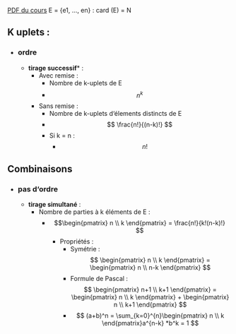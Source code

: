[PDF du cours](Maths/cours-denombrement.pdf)
E = {e1, …, en} : card (E) = N 
## K uplets : 
- ### **ordre** 
	- **tirage successif*** : 
		- Avec remise : 
			- Nombre de k-uplets de E 
			- $$
n^k
$$
		- Sans remise : 
			- Nombre de k-uplets d‘élements distincts de E
			- $$
\frac{n!}{(n-k)!}
$$
			- Si k = n : 
				- $$
n!
$$
## Combinaisons 
- ### **pas d‘ordre**
	- **tirage simultané** : 
		- Nombre de parties à k éléments de E : 
			- $$\begin{pmatrix} n \\ k \end{pmatrix} = \frac{n!}{k!(n-k)!}
$$
				-  Propriétés : 
					- Symétrie : $$
\begin{pmatrix} n \\ k \end{pmatrix} = \begin{pmatrix} n \\ n-k \end{pmatrix}
$$
					- Formule de Pascal : $$
\begin{pmatrix} n+1 \\ k+1 \end{pmatrix} = \begin{pmatrix} n \\ k \end{pmatrix} + \begin{pmatrix} n \\ k+1 \end{pmatrix}
$$
					- $$
(a+b)^n = \sum_{k=0}^{n}\begin{pmatrix} n \\ k \end{pmatrix}a^{n-k} *b^k  = 1  
$$

